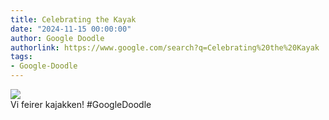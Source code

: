 ```yaml
---
title: Celebrating the Kayak
date: "2024-11-15 00:00:00"
author: Google Doodle
authorlink: https://www.google.com/search?q=Celebrating%20the%20Kayak
tags:
- Google-Doodle
---
```

<img src="https://www.google.com/logos/doodles/2024/celebrating-the-kayak-6753651837110586.2-l.png" referrerpolicy="no-referrer"><br>Vi feirer kajakken! #GoogleDoodle
